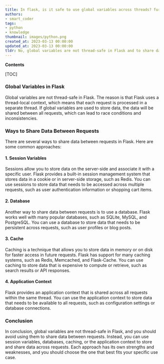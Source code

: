 ```yaml
---
title: In flask, is it safe to use global variables across threads? furthermore, what are the best methods for exchanging data between requests?
authors:
- smart_coder
tags:
- python
- knowledge
thumbnail: images/python.png
created_at: 2023-03-13 00:00:00
updated_at: 2023-03-13 00:00:00
tldr: No, global variables are not thread-safe in Flask and to share data between requests in Python, use Flask`s session object or a database.
---
```


**Contents**

[TOC]

### Global Variables in Flask

Global variables are not thread-safe in Flask. The reason is that Flask uses a thread-local context, which means that each request is processed in a separate thread. If global variables are used to store data, the data will be shared between all requests, which can lead to race conditions and inconsistencies.

### Ways to Share Data Between Requests

There are several ways to share data between requests in Flask. Here are some common approaches:

#### 1. Session Variables

Sessions allow you to store data on the server-side and associate it with a specific user. Flask provides a built-in session management system that stores data in a cookie or in server-side storage, such as Redis. You can use sessions to store data that needs to be accessed across multiple requests, such as user authentication information or shopping cart items.

#### 2. Database

Another way to share data between requests is to use a database. Flask works well with many popular databases, such as SQLite, MySQL, and PostgreSQL. You can use a database to store data that needs to be persistent across requests, such as user profiles or blog posts.

#### 3. Cache

Caching is a technique that allows you to store data in memory or on disk for faster access in future requests. Flask has support for many caching systems, such as Redis, Memcached, and Flask-Cache. You can use caching to store data that is expensive to compute or retrieve, such as search results or API responses.

#### 4. Application Context

Flask provides an application context that is shared across all requests within the same thread. You can use the application context to store data that needs to be available to all requests, such as configuration settings or database connections.

### Conclusion

In conclusion, global variables are not thread-safe in Flask, and you should avoid using them to share data between requests. Instead, you can use session variables, databases, caching, or the application context to store and share data across requests. Each approach has its own strengths and weaknesses, and you should choose the one that best fits your specific use case.
